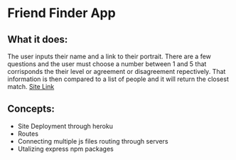 # Friend Finder App

## What it does:
The user inputs their name and a link to their portrait. There are a few questions and the user must choose a number between 1 and 5 that corrisponds the their level or agreement or disagreement repectively. That information is then compared to a list of people and it will return the closest match.
[Site Link](https://obscure-badlands-87563.herokuapp.com/)

## Concepts:
* Site Deployment through heroku
* Routes
* Connecting multiple js files routing through servers
* Utalizing express npm packages
